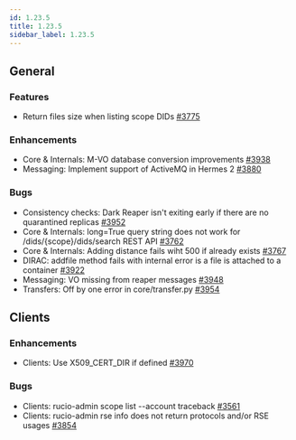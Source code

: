 ```yaml
---
id: 1.23.5
title: 1.23.5
sidebar_label: 1.23.5
---
```



## General

### Features

-   Return files size when listing scope DIDs
    [\#3775](https://github.com/rucio/rucio/issues/3775)

### Enhancements

-   Core & Internals: M-VO database conversion improvements
    [\#3938](https://github.com/rucio/rucio/issues/3938)
-   Messaging: Implement support of ActiveMQ in Hermes 2
    [\#3880](https://github.com/rucio/rucio/issues/3880)

### Bugs

-   Consistency checks: Dark Reaper isn't exiting early if there are no
    quarantined replicas
    [\#3952](https://github.com/rucio/rucio/issues/3952)
-   Core & Internals: long=True query string does not work for
    /dids/{scope}/dids/search REST API
    [\#3762](https://github.com/rucio/rucio/issues/3762)
-   Core & Internals: Adding distance fails wiht 500 if already exists
    [\#3767](https://github.com/rucio/rucio/issues/3767)
-   DIRAC: addfile method fails with internal error is a file is
    attached to a container
    [\#3922](https://github.com/rucio/rucio/issues/3922)
-   Messaging: VO missing from reaper messages
    [\#3948](https://github.com/rucio/rucio/issues/3948)
-   Transfers: Off by one error in core/transfer.py
    [\#3954](https://github.com/rucio/rucio/issues/3954)

## Clients

### Enhancements

-   Clients: Use X509_CERT_DIR if defined
    [\#3970](https://github.com/rucio/rucio/issues/3970)

### Bugs

-   Clients: rucio-admin scope list \--account traceback
    [\#3561](https://github.com/rucio/rucio/issues/3561)
-   Clients: rucio-admin rse info does not return protocols and/or RSE
    usages [\#3854](https://github.com/rucio/rucio/issues/3854)
